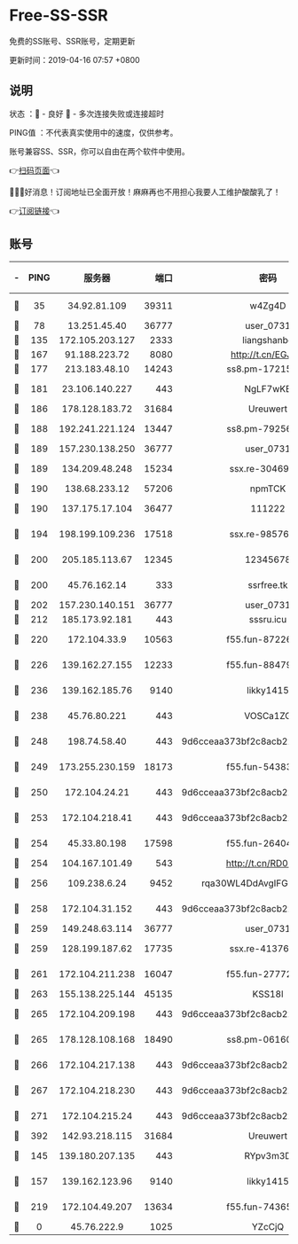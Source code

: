 # Free-SS-SSR

免费的SS账号、SSR账号，定期更新

更新时间：2019-04-16 07:57 +0800

## 说明

状态     ：🙂 - 良好 🙁 - 多次连接失败或连接超时

PING值   ：不代表真实使用中的速度，仅供参考。

账号兼容SS、SSR，你可以自由在两个软件中使用。

👉[扫码页面](https://liesauer.github.io/Free-SS-SSR/)👈

🎉🎉🎉好消息！订阅地址已全面开放！麻麻再也不用担心我要人工维护酸酸乳了！

👉[订阅链接](https://www.liesauer.net/yogurt/subscribe?ACCESS_TOKEN=DAYxR3mMaZAsaqUb)👈

## 账号

|-|PING|服务器|端口|密码|加密方式|区域|
|:----:|:----:|:-----:|-----:|:----:|:----:|:----:|
|🙂|35|34.92.81.109|39311|w4Zg4D|chacha20-ietf|US|
|🙂|78|13.251.45.40|36777|user_0731|chacha20|SG|
|🙂|135|172.105.203.127|2333|liangshanbo|chacha20|JP|
|🙂|167|91.188.223.72|8080|http://t.cn/EGJIyrl|rc4-md5|RU|
|🙂|177|213.183.48.10|14243|ss8.pm-17215433|rc4-md5|RU|
|🙂|181|23.106.140.227|443|NgLF7wKB|aes-256-cfb|US|
|🙂|186|178.128.183.72|31684|Ureuwert|chacha20|US|
|🙂|188|192.241.221.124|13447|ss8.pm-79256086|aes-256-cfb|US|
|🙂|189|157.230.138.250|36777|user_0731|chacha20|US|
|🙂|189|134.209.48.248|15234|ssx.re-30469029|aes-256-cfb|US|
|🙂|190|138.68.233.12|57206|npmTCK|rc4-md5|US|
|🙂|190|137.175.17.104|36477|111222|aes-256-cfb|US|
|🙂|194|198.199.109.236|17518|ssx.re-98576674|aes-256-cfb|US|
|🙂|200|205.185.113.67|12345|12345678|aes-256-cfb|US|
|🙂|200|45.76.162.14|333|ssrfree.tk|aes-256-cfb|SG|
|🙂|202|157.230.140.151|36777|user_0731|chacha20|US|
|🙂|212|185.173.92.181|443|sssru.icu|rc4-md5|RU|
|🙂|220|172.104.33.9|10563|f55.fun-87226397|aes-256-cfb|SG|
|🙂|226|139.162.27.155|12233|f55.fun-88479608|aes-256-cfb|SG|
|🙂|236|139.162.185.76|9140|likky1415|aes-256-cfb|DE|
|🙂|238|45.76.80.221|443|VOSCa1ZG|aes-256-cfb|DE|
|🙂|248|198.74.58.40|443|9d6cceaa373bf2c8acb22e60b6a58be6|aes-256-cfb|US|
|🙂|249|173.255.230.159|18173|f55.fun-54383530|aes-256-cfb|US|
|🙂|250|172.104.24.21|443|9d6cceaa373bf2c8acb22e60b6a58be6|aes-256-cfb|US|
|🙂|253|172.104.218.41|443|9d6cceaa373bf2c8acb22e60b6a58be6|aes-256-cfb|US|
|🙂|254|45.33.80.198|17598|f55.fun-26404529|aes-256-cfb|US|
|🙂|254|104.167.101.49|543|http://t.cn/RD0D7sx|rc4-md5|CA|
|🙂|256|109.238.6.24|9452|rqa30WL4DdAvgIFG6Fs3znzTa|aes-256-cfb|FR|
|🙂|258|172.104.31.152|443|9d6cceaa373bf2c8acb22e60b6a58be6|aes-256-cfb|US|
|🙂|259|149.248.63.114|36777|user_0731|chacha20|CA|
|🙂|259|128.199.187.62|17735|ssx.re-41376346|aes-256-cfb|SG|
|🙂|261|172.104.211.238|16047|f55.fun-27772801|aes-256-cfb|US|
|🙂|263|155.138.225.144|45135|KSS18l|rc4-md5|US|
|🙂|265|172.104.209.198|443|9d6cceaa373bf2c8acb22e60b6a58be6|aes-256-cfb|US|
|🙂|265|178.128.108.168|18490|ss8.pm-06160004|aes-256-cfb|SG|
|🙂|266|172.104.217.138|443|9d6cceaa373bf2c8acb22e60b6a58be6|aes-256-cfb|US|
|🙂|267|172.104.218.230|443|9d6cceaa373bf2c8acb22e60b6a58be6|aes-256-cfb|US|
|🙂|271|172.104.215.24|443|9d6cceaa373bf2c8acb22e60b6a58be6|aes-256-cfb|US|
|🙂|392|142.93.218.115|31684|Ureuwert|chacha20|IN|
|🙂|145|139.180.207.135|443|RYpv3m3D|aes-256-cfb|JP|
|🙂|157|139.162.123.96|9140|likky1415|aes-256-cfb|JP|
|🙂|219|172.104.49.207|13634|f55.fun-74365976|aes-256-cfb|SG|
|🙁|0|45.76.222.9|1025|YZcCjQ|rc4-md5|JP|
